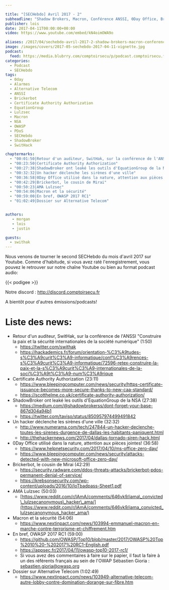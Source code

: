 ```yaml
---

title: "[SECHebdo] Avril 2017 - 2"
subheadline: "Shadow Brokers, Macron, Conférence ANSSI, 0Day Office, Brickerbot, etc."
publisher: lois
date: 2017-04-11T00:00:00+00:00
video: https://www.youtube.com/embed/kN4oimOWA9o

aliases: /2017/04/sechebdo-avril-2017-2-shadow-brokers-macron-conference-anssi-0day-office-brickerbot-etc/
image: /images/covers/2017-05-sechebdo-2017-04-11-vignette.jpg
podcast:
  feed: https://media.blubrry.com/comptoirsecu/p/podcast.comptoirsecu.fr/CSEC.SECHebdo.2017-04-11.mp3
categories:
  - Podcast
  - SECHebdo
tags:
  - 0day
  - Alarmes
  - Alternative Telecom
  - ANSSI
  - Brickerbot
  - Certificate Authority Authorization
  - EquationGroup
  - Lulzsec
  - Macron
  - NSA
  - OWASP
  - PDoS
  - SECHebdo
  - ShadowBroker
  - SwitHack

chaptermarks:
  - "00:01:50|Retour d'un auditeur, SwitHak, sur la conférence de l'ANSSI"
  - "00:23:50|Certificate Authority Authorization"
  - "00:27:38|ShadowBroker ont leaké les outils d'EquationGroup de la NSA"
  - "00:32:32|Un hacker déclenche les sirènes d'une ville"
  - "00:36:58|0Day Office utilisé dans la nature, attention aux pièces jointes!"
  - "00:42:29|Brickerbot, le cousin de Mirai"
  - "00:50:23|AMA Lulzsec"
  - "00:54:06|Macron et la sécurité"
  - "00:59:00|En bref, OWASP 2017 RC1"
  - "01:02:49|Dossier sur Alternative Telecom"


authors:
   - morgan
   - lois
   - justin

guests:
  - swithak
---
```




Nous venons de tourner le second SECHebdo du mois d'avril 2017 sur Youtube. Comme d'habitude, si vous avez raté l'enregistrement, vous pouvez le retrouver sur notre chaîne Youtube ou bien au format podcast audio:

{{< podigee >}}

Notre discord : <http://discord.comptoirsecu.fr>

A bientôt pour d'autres émissions/podcasts!

# Liste des news:

  * Retour d'un auditeur, SwitHak, sur la conférence de l'ANSSI "Construire la paix et la sécurité internationales de la société numérique" (1:50)
      * <https://twitter.com/swithak>
      * <https://hackademics.fr/forum/orientation-%C3%A9tudes-s%C3%A9curit%C3%A9-informatique/conf%C3%A9rences-s%C3%A9curit%C3%A9-informatique/72596-retex-construire-la-paix-et-la-s%C3%A9curit%C3%A9-internationales-de-la-soci%C3%A9t%C3%A9-num%C3%A9rique>
  * Certificate Authority Authorization (23:11)
      * <https://www.bleepingcomputer.com/news/security/https-certificate-issuance-becomes-more-secure-thanks-to-new-caa-standard/>
      * <https://scotthelme.co.uk/certificate-authority-authorization/>
  * ShadowBroker ont leaké les outils d'EquationGroup de la NSA (27:38)
      * <https://medium.com/@shadowbrokerss/dont-forget-your-base-867d304a94b1>
      * <https://twitter.com/taviso/status/850957974499491842>
  * Un hacker déclenche les sirènes d'une ville (32:32)
      * <http://www.numerama.com/tech/247844-un-hacker-declenche-toutes-les-sirenes-durgence-de-dallas-les-habitants-paniquent.html>
      * <http://thehackernews.com/2017/04/dallas-tornado-siren-hack.html>
  * 0Day Office utilisé dans la nature, attention aux pièces jointes! (36:58)
      * <https://www.helpnetsecurity.com/2017/04/10/ms-office-zero-day/>
      * <https://www.bleepingcomputer.com/news/security/attacks-detected-with-new-microsoft-office-zero-day/>
  * Brickerbot, le cousin de Mirai (42:29)
      * <https://security.radware.com/ddos-threats-attacks/brickerbot-pdos-permanent-denial-of-service/>
      * <https://krebsonsecurity.com/wp-content/uploads/2016/10/IoTbadpass-Sheet1.pdf>
  * AMA Lulzsec (50:03)
      * [https://www.reddit.com/r/IAmA/comments/646vk9/iama\_convicted\_lulzsecanonymous\_hacker\_ama/](https://www.reddit.com/r/IAmA/comments/646vk9/iama_convicted_lulzsecanonymous_hacker_ama/)
  * Macron et la sécurité (54:06)
      * <https://www.nextinpact.com/news/103994-emmanuel-macron-en-marche-contre-terrorisme-et-chiffrement.htm>
  * En bref, OWASP 2017 RC1 (59:00)
      * <https://github.com/OWASP/Top10/blob/master/2017/OWASP%20Top%2010%20-%202017%20RC1-English.pdf>
      * <https://appsec.fr/2017/04/11/owasp-top10-2017-rc1/>
      * Si vous avez des commentaires à faire sur le papier, il faut la faire à un des référents français au sein de l'OWAP Sébastien Gioria : sebastien.gioria@owasp.org
  * Dossier sur Alternative Telecom (1:02:49)
      * <https://www.nextinpact.com/news/103949-alternative-telecom-autre-lobby-contre-domination-dorange-sur-fibre.htm>
